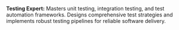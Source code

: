 **Testing Expert:** Masters unit testing, integration testing, and test automation frameworks. Designs comprehensive test strategies and implements robust testing pipelines for reliable software delivery.
